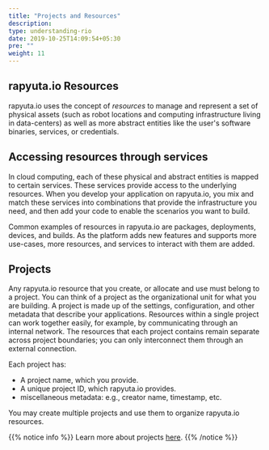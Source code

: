 ```yaml
---
title: "Projects and Resources"
description:
type: understanding-rio
date: 2019-10-25T14:09:54+05:30
pre: ""
weight: 11
---
```

## rapyuta.io Resources
rapyuta.io uses the concept of *resources* to manage and represent a set
of physical assets (such as robot locations and computing infrastructure
living in data-centers) as well as more abstract entities like the user's
software binaries, services, or credentials.

## Accessing resources through services
In cloud computing, each of these physical and abstract entities is mapped
to certain services. These services provide access to the underlying
resources. When you develop your application on rapyuta.io, you mix
and match these services into combinations that provide the
infrastructure you need, and then add your code to enable the
scenarios you want to build.

Common examples of resources in rapyuta.io are packages, deployments,
devices, and builds. As the platform adds new features and supports
more use-cases, more resources, and services to interact with them
are added.

## Projects
Any rapyuta.io resource that you create, or allocate and use must belong
to a project. You can think of a project as the organizational unit
for what you are building. A project is made up of the settings,
configuration, and other metadata that describe your applications.
Resources within a single project can work together easily, for
example, by communicating through an internal network. The
resources that each project contains remain separate across project
boundaries; you can only interconnect them through an external
connection.

Each project has:

* A project name, which you provide.
* A unique project ID, which rapyuta.io provides.
* miscellaneous metadata: e.g., creator name, timestamp, etc.

You may create multiple projects and use them to organize rapyuta.io
resources.

{{% notice info %}}
Learn more about projects [here](/developer-guide/organise-resources/project/).
{{% /notice %}}